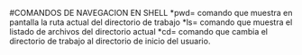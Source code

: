 #COMANDOS DE NAVEGACION EN SHELL
*pwd= comando que muestra en pantalla la ruta actual del directorio de trabajo
*ls= comando que muestra el listado de archivos del directorio actual
*cd= comando que cambia el directorio de trabajo al directorio de inicio del usuario.